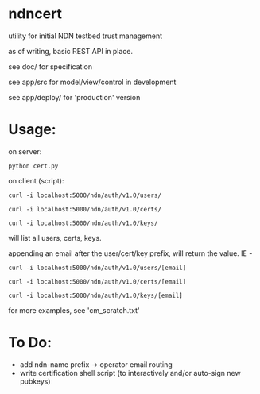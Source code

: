 ndncert
=============

utility for initial NDN testbed trust management

as of writing, basic REST API in place. 

see doc/ for specification

see app/src for model/view/control in development

see app/deploy/ for 'production' version

Usage:
=============

on server:

	python cert.py 

on client (script):

	curl -i localhost:5000/ndn/auth/v1.0/users/

	curl -i localhost:5000/ndn/auth/v1.0/certs/

	curl -i localhost:5000/ndn/auth/v1.0/keys/

will list all users, certs, keys. 

appending an email after the user/cert/key prefix, will return the value. IE - 

	curl -i localhost:5000/ndn/auth/v1.0/users/[email]

	curl -i localhost:5000/ndn/auth/v1.0/certs/[email]

	curl -i localhost:5000/ndn/auth/v1.0/keys/[email]
	
for more examples, see 'cm_scratch.txt'


To Do:
=============

* add ndn-name prefix -> operator email routing
* write certification shell script (to interactively and/or auto-sign new pubkeys)
